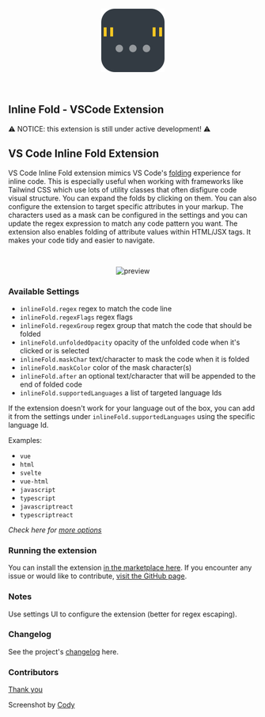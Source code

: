 <p align="center">
    <img src="./res/icon.png" width="128" />
</p>
<br />

## Inline Fold - VSCode Extension
⚠️ NOTICE: this extension is still under active development! ⚠️

## VS Code Inline Fold Extension

VS Code Inline Fold extension mimics VS Code's [folding](https://code.visualstudio.com/docs/editor/codebasics#_folding) experience for inline code.
This is especially useful when working with frameworks like Tailwind CSS which use lots of utility classes that often disfigure code visual structure. You can expand the folds by clicking on them. You can also configure the extension to target specific attributes in your markup.
The characters used as a mask can be configured in the settings and you can update the regex expression to match any code pattern you want.
The extension also enables folding of attribute values within HTML/JSX tags. It makes your code tidy and easier to navigate.

<br />

<p align="center">
    <img width="650" alt="preview" src="https://user-images.githubusercontent.com/964077/179401349-4b217316-3099-47d0-a8b0-10fb2381d105.png">
</p>

### Available Settings
- `inlineFold.regex` regex to match the code line
- `inlineFold.regexFlags` regex flags
- `inlineFold.regexGroup` regex group that match the code that should be folded
- `inlineFold.unfoldedOpacity` opacity of the unfolded code when it's clicked or is selected
- `inlineFold.maskChar` text/character to mask the code when it is folded
- `inlineFold.maskColor` color of the mask character(s)
- `inlineFold.after` an optional text/character that will be appended to the end of folded code
- `inlineFold.supportedLanguages` a list of targeted language Ids

If the extension doesn't work for your language out of the box, you can add it from the settings under `inlineFold.supportedLanguages` using the specific language Id.

Examples:
- `vue`
- `html`
- `svelte`
- `vue-html`
- `javascript`
- `typescript`
- `javascriptreact`
- `typescriptreact`

*Check here for <a href="https://code.visualstudio.com/docs/languages/identifiers#_known-language-identifiers">more options</a>*

### Running the extension
You can install the extension <a href="https://marketplace.visualstudio.com/items?itemName=moalamri.inline-fold"> in the marketplace here</a>. If you encounter any issue or would like to contribute, <a href="https://github.com/moalamri/vscode-inline-fold">visit the GitHub page</a>.

### Notes
Use settings UI to configure the extension (better for regex escaping).

### Changelog
See the project's <a href="CHANGELOG.md"> changelog</a> here.

### Contributors
[Thank you](https://github.com/moalamri/vscode-inline-fold/graphs/contributors)
<p></p>

Screenshot by [Cody](https://github.com/ccccooooddddyyyy)
